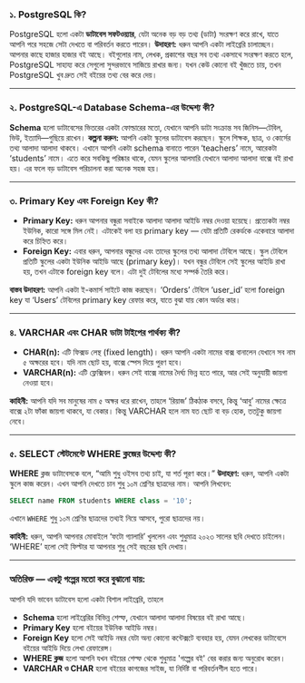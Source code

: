 ### ১. PostgreSQL কি?

PostgreSQL হলো একটা **ডাটাবেস সফটওয়্যার**, যেটা অনেক বড় বড় তথ্য (ডাটা) সংরক্ষণ করে রাখে, যাতে আপনি পরে সহজে সেটা দেখতে বা পরিবর্তন করতে পারেন।
**উদাহরণ:** ধরুন আপনি একটা লাইব্রেরি চালাচ্ছেন। আপনার কাছে হাজার হাজার বই আছে। বইগুলোর নাম, লেখক, প্রকাশের বছর সব তথ্য একসাথে সংরক্ষণ করতে হলে, PostgreSQL সাহায্য করে সেগুলো সুন্দরভাবে সাজিয়ে রাখার জন্য। যখন কেউ কোনো বই খুঁজতে চায়, তখন PostgreSQL খুব দ্রুত সেই বইয়ের তথ্য বের করে দেয়।

---

### ২. PostgreSQL-এ Database Schema-এর উদ্দেশ্য কী?

**Schema** হলো ডাটাবেসের ভিতরের একটা ফোল্ডারের মতো, যেখানে আপনি ডাটা সংক্রান্ত সব জিনিস—টেবিল, ভিউ, ইত্যাদি—গুছিয়ে রাখেন।
**কল্পনা করুন:** আপনি একটা স্কুলের ডাটাবেস করছেন। স্কুলে শিক্ষক, ছাত্র, ও কোর্সের তথ্য আলাদা আলাদা থাকবে। এখানে আপনি একটা schema বানাতে পারেন ‘teachers’ নামে, আরেকটা ‘students’ নামে। এতে করে সবকিছু পরিষ্কার থাকে, যেমন স্কুলের আলমারি যেখানে আলাদা আলাদা বাক্সে বই রাখা হয়।
এর ফলে বড় ডাটাবেস পরিচালনা করা অনেক সহজ হয়।

---

### ৩. Primary Key এবং Foreign Key কী?

* **Primary Key:** ধরুন আপনার বন্ধুরা সবাইকে আলাদা আলাদা আইডি নম্বর দেওয়া হয়েছে। প্রত্যেকটা নম্বর ইউনিক, কারো সঙ্গে মিল নেই। এটাকেই বলা হয় primary key — যেটা প্রতিটি রেকর্ডকে একেবারে আলাদা করে চিহ্নিত করে।
* **Foreign Key:** এবার ধরুন, আপনার বন্ধুদের এবং তাদের স্কুলের তথ্য আলাদা টেবিলে আছে। স্কুল টেবিলে প্রতিটি স্কুলের একটা ইউনিক আইডি আছে (primary key)। যখন বন্ধুর টেবিলে সেই স্কুলের আইডি রাখা হয়, তখন এটাকে foreign key বলে। এটা দুই টেবিলের মধ্যে সম্পর্ক তৈরি করে।

**বাস্তব উদাহরণ:** আপনি একটা ই-কমার্স সাইটে কাজ করছেন। ‘Orders’ টেবিলে ‘user\_id’ হলো foreign key যা ‘Users’ টেবিলের primary key রেফার করে, যাতে বুঝা যায় কোন অর্ডার কার।

---

### ৪. VARCHAR এবং CHAR ডাটা টাইপের পার্থক্য কী?

* **CHAR(n):** এটি ফিক্সড লেন্থ (fixed length)। ধরুন আপনি একটা নামের বাক্স বানালেন যেখানে সব নাম ৫ অক্ষরের হবে। যদি নাম ছোট হয়, বাক্সে স্পেস দিয়ে পুরণ হবে।
* **VARCHAR(n):** এটি ফ্লেক্সিবল। ধরুন সেই বাক্সে নামের দৈর্ঘ্য ভিন্ন হতে পারে, আর সেই অনুযায়ী জায়গা নেওয়া হবে।

**কাহিনী:** আপনি যদি সব মানুষের নাম ৫ অক্ষর ধরে রাখেন, তাহলে ‘রিয়াজ’ ঠিকঠাক বসবে, কিন্তু ‘আবু’ নামের ক্ষেত্রে বাক্সে ২টা ফাঁকা জায়গা থাকবে, যা বেকার। কিন্তু VARCHAR হলে নাম যত ছোট বা বড় হোক, ততটুকু জায়গা নেবে।

---

### ৫. SELECT স্টেটমেন্টে WHERE ক্লজের উদ্দেশ্য কী?

**WHERE** ক্লজ ডাটাবেসকে বলে, “আমি শুধু ওইসব তথ্য চাই, যা শর্ত পূরণ করে।”
**উদাহরণ:** ধরুন, আপনি একটা স্কুলে কাজ করেন। এখন আপনি দেখতে চান শুধু ১০ম শ্রেণির ছাত্রদের নাম। আপনি লিখবেন:

```sql
SELECT name FROM students WHERE class = '10';
```

এখানে `WHERE` শুধু ১০ম শ্রেণির ছাত্রদের তথ্যই নিয়ে আসবে, পুরো ছাত্রদের নয়।

**কাহিনী:** ধরুন, আপনি আপনার মোবাইলে ‘ফটো গ্যালারি’ খুললেন এবং শুধুমাত্র ২০২৩ সালের ছবি দেখতে চাইলেন। ‘WHERE’ হলো সেই ফিল্টার যা আপনার শুধু সেই বছরের ছবি দেখায়।

---

### অতিরিক্ত — একটু গল্পের মতো করে বুঝানো যায়:

আপনি যদি ভাবেন ডাটাবেস হলো একটা বিশাল লাইব্রেরি, তাহলে

* **Schema** হলো লাইব্রেরির বিভিন্ন শেল্ফ, যেখানে আলাদা আলাদা বিষয়ের বই রাখা আছে।
* **Primary Key** হলো বইয়ের ইউনিক আইডি নম্বর।
* **Foreign Key** হলো সেই আইডি নম্বর যেটা অন্য কোনো কন্টেক্সটে ব্যবহার হয়, যেমন লেখকের ডাটাবেসে বইয়ের আইডি দিয়ে লেখা রেফারেন্স।
* **WHERE ক্লজ** হলো আপনি যখন বইয়ের শেল্ফ থেকে শুধুমাত্র 'গল্পের বই' বের করার জন্য অনুরোধ করেন।
* **VARCHAR ও CHAR** হলো বইয়ের কাগজের সাইজ, যা নির্দিষ্ট বা পরিবর্তনশীল হতে পারে।


